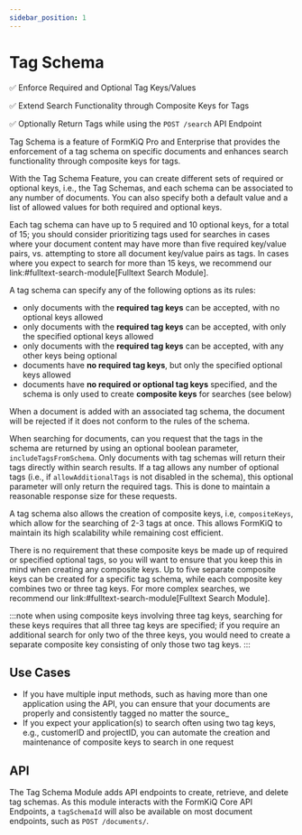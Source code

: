```yaml
---
sidebar_position: 1
---
```


# Tag Schema

✅ Enforce Required and Optional Tag Keys/Values

✅ Extend Search Functionality through Composite Keys for Tags

✅ Optionally Return Tags while using the `POST /search` API Endpoint


Tag Schema is a feature of FormKiQ Pro and Enterprise that provides the enforcement of a tag schema on specific documents and enhances search functionality through composite keys for tags.

With the Tag Schema Feature, you can create different sets of required or optional keys, i.e., the Tag Schemas, and each schema can be associated to any number of documents. You can also specify both a default value and a list of allowed values for both required and optional keys.

Each tag schema can have up to 5 required and 10 optional keys, for a total of 15; you should consider prioritizing tags used for searches in cases where your document content may have more than five required key/value pairs, vs. attempting to store all document key/value pairs as tags. In cases where you expect to search for more than 15 keys, we recommend our link:#fulltext-search-module[Fulltext Search Module].

A tag schema can specify any of the following options as its rules:

* only documents with the **required tag keys** can be accepted, with no optional keys allowed
* only documents with the **required tag keys** can be accepted, with only the specified optional keys allowed
* only documents with the **required tag keys** can be accepted, with any other keys being optional
* documents have **no required tag keys**, but only the specified optional keys allowed
* documents have **no required or optional tag keys** specified, and the schema is only used to create **composite keys** for searches (see below)

When a document is added with an associated tag schema, the document will be rejected if it does not conform to the rules of the schema.

When searching for documents, can you request that the tags in the schema are returned by using an optional boolean parameter, `includeTagsFromSchema`. Only documents with tag schemas will return their tags directly within search results. If a tag allows any number of optional tags (i.e., if `allowAdditionalTags` is not disabled in the schema), this optional parameter will only return the required tags. This is done to maintain a reasonable response size for these requests.

A tag schema also allows the creation of composite keys, i.e, `compositeKeys`, which allow for the searching of 2-3 tags at once. This allows FormKiQ to maintain its high scalability while remaining cost efficient.

There is no requirement that these composite keys be made up of required or specified optional tags, so you will want to ensure that you keep this in mind when creating any composite keys. Up to five separate composite keys can be created for a specific tag schema, while each composite key combines two or three tag keys. For more complex searches, we recommend our link:#fulltext-search-module[Fulltext Search Module].

:::note
when using composite keys involving three tag keys, searching for these keys requires that all three tag keys are specified; if you require an additional search for only two of the three keys, you would need to create a separate composite key consisting of only those two tag keys.
:::

## Use Cases
 
* If you have multiple input methods, such as having more than one application using the API, you can ensure that your documents are properly and consistently tagged no matter the source_
* If you expect your application(s) to search often using two tag keys, e.g., customerID and projectID, you can automate the creation and maintenance of composite keys to search in one request

## API

The Tag Schema Module adds API endpoints to create, retrieve, and delete tag schemas. As this module interacts with the FormKiQ Core API Endpoints, a `tagSchemaId` will also be available on most document endpoints, such as `POST /documents/`.

<!---
**You can view the full list of Tag Schema Module endpoints in the link:../api/README.html#tagschema[API Reference].**
--->